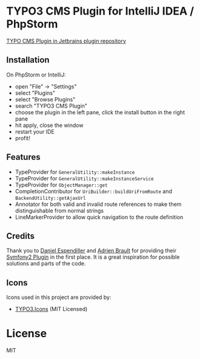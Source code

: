 # TYPO3 CMS Plugin for IntelliJ IDEA / PhpStorm

[TYPO CMS Plugin in Jetbrains plugin repository](https://plugins.jetbrains.com/idea/plugin/9496-typo3-cms-plugin)

## Installation

On PhpStorm or IntelliJ:

* open "File" -> "Settings"
* select "Plugins"
* select "Browse Plugins"
* search "TYPO3 CMS Plugin"
* choose the plugin in the left pane, click the install button in 
  the right pane
* hit apply, close the window
* restart your IDE
* profit!

## Features

* TypeProvider for `GeneralUtility::makeInstance`
* TypeProvider for `GeneralUtility::makeInstanceService`
* TypeProvider for `ObjectManager::get`
* CompletionContributor for `UriBuilder::buildUriFromRoute` and `BackendUtility::getAjaxUrl`
* Annotator for both valid and invalid route references to make them distinguishable from normal strings
* LineMarkerProvider to allow quick navigation to the route definition

## Credits

Thank you to <a href="https://github.com/Haehnchen">Daniel Espendiller</a> and <a href="https://github.com/adrienbrault">Adrien Brault</a>
for providing their <a href="https://github.com/Haehnchen/idea-php-symfony2-plugin">Symfony2 Plugin</a> in the first place.
It is a great inspiration for possible solutions and parts of the code.

## Icons

Icons used in this project are provided by:

* [TYPO3.Icons](https://github.com/TYPO3/TYPO3.Icons) (MIT Licensed)

# License

MIT
